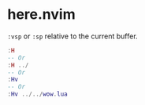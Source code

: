 # here.nvim

`:vsp` or `:sp` relative to the current buffer.

```lua
:H
-- Or
:H ../
-- Or
:Hv
-- Or
:Hv ../../wow.lua
```
